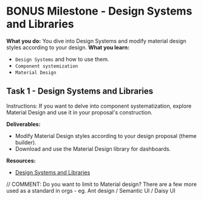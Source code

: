 # BONUS Milestone - Design Systems and Libraries

**What you do:** You dive into Design Systems and modify material design styles according to your design.
**What you learn:**

- `Design Systems` and how to use them.
- `Component systemization`
- `Material Design`

## Task 1 - Design Systems and Libraries

Instructions:
If you want to delve into component systematization, explore Material Design and use it in your proposal's construction.

**Deliverables:**

- Modify Material Design styles according to your design proposal (theme builder).
- Download and use the Material Design library for dashboards.

**Resources:**

- [Design Systems and Libraries](https://redi-school-1.gitbook.io/ux-ui-bootcamp/3.-project-dashboard/bonus-milestone-design-systems-and-libraries)

// COMMENT: Do you want to limit to Material design? There are a few more used as a standard in orgs - eg. Ant design / Semantic UI / Daisy UI
